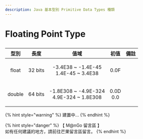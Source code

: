 ```yaml
---
description: Java 基本型別 Primitive Data Types 種類
---
```


# Floating Point Type

##

|   型別   |    長度   |                         值域                        |         初值         |  備註 |
| :----: | :-----: | :-----------------------------------------------: | :----------------: | :-: |
|  float | 32 bits |   <p>-3.4E38 ~ -1.4E-45<br>1.4E-45 ~ 3.4E38</p>   |        0.0F        |     |
| double | 64 bits | <p>-1.8E308 ~ -4.9E-324<br>4.9E-324 ~ 1.8E308</p> | <p>0.0D<br>0.0</p> |     |



{% hint style="warning" %}
建置中...
{% endhint %}

{% hint style="danger" %}
【 M@nGo 留言區 】\
如有任何建議的地方，請前往芒果留言區留言。
{% endhint %}

